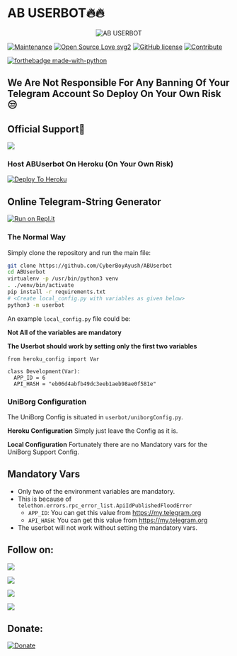 # AB USERBOT🔥🔥

<p align="center">
<img src="https://telegra.ph/file/3783bd9bdde374797c704.jpg" alt="AB USERBOT">

[![Maintenance](https://img.shields.io/badge/Maintained%3F-yes-green.svg)](https://github.com/CyberBoyAyush/ABUserbot)
[![Open Source Love svg2](https://badges.frapsoft.com/os/v2/open-source.svg?v=103)](https://github.com/CyberBoyAyush/ABUserbot)
[![GitHub license](https://img.shields.io/github/license/CyberBoyAyush/ABUserbot.svg)](https://github.com/CyberBoyAyush/ABUserbot/blob/master/LICENSE)
[![Contribute](https://img.shields.io/badge/Contributions-Open-red)](https://github.com/CyberBoyAyush/ABUserbot/pulls)

[![forthebadge made-with-python](http://ForTheBadge.com/images/badges/made-with-python.svg)](https://www.python.org/)

## We Are Not Responsible For Any Banning Of Your Telegram Account So Deploy On Your Own Risk😒

## Official Support💖
<a href="https://t.me/AyushBots"><img src="https://img.shields.io/badge/Join-Telegram%20Channel-blue.svg?style=for-the-badge&logo=Telegram"></a>

### Host ABUserbot On Heroku (On Your Own Risk)

[![Deploy To Heroku](https://www.herokucdn.com/deploy/button.svg)](https://heroku.com/deploy?template=https://github.com/CyberBoyAyush/ABUserbot)

## Online Telegram-String Generator

[![Run on Repl.it](https://repl.it/badge/github/CyberBoyAyush/ABUserbot)](https://repl.it/@CyberBoyAyush/ABUserbot)


### The Normal Way

Simply clone the repository and run the main file:
```sh
git clone https://github.com/CyberBoyAyush/ABUserbot
cd ABUserbot
virtualenv -p /usr/bin/python3 venv
. ./venv/bin/activate
pip install -r requirements.txt
# <Create local_config.py with variables as given below>
python3 -m userbot
```

An example `local_config.py` file could be:

**Not All of the variables are mandatory**

__The Userbot should work by setting only the first two variables__

```python3
from heroku_config import Var

class Development(Var):
  APP_ID = 6
  API_HASH = "eb06d4abfb49dc3eeb1aeb98ae0f581e"
```


### UniBorg Configuration


The UniBorg Config is situated in `userbot/uniborgConfig.py`.

**Heroku Configuration**
Simply just leave the Config as it is.

**Local Configuration**
Fortunately there are no Mandatory vars for the UniBorg Support Config.

## Mandatory Vars

- Only two of the environment variables are mandatory.
- This is because of `telethon.errors.rpc_error_list.ApiIdPublishedFloodError`
    - `APP_ID`:   You can get this value from https://my.telegram.org
    - `API_HASH`:   You can get this value from https://my.telegram.org
- The userbot will not work without setting the mandatory vars.

## Follow on:
<p align="left">
<a href="https://telegram.me/AyushBots"><img src="https://img.shields.io/badge/Join%20Our%20Channel-Ayush%20Bots-darkblue?logo=telegram"></a>
</p>
<p align="left">
<a href="https://github.com/CyberBoyAyush"><img src="https://img.shields.io/badge/GitHub-Follow%20on%20GitHub-inactive.svg?logo=github"></a>
</p>
<p align="left">
<a href="https://twitter.com/CyberBoyAyush"><img src="https://img.shields.io/badge/Twitter-Follow%20on%20Twitter-informational.svg?logo=twitter"></a>
</p>
<p align="left">
<a href="https://instagram.com/CyberBoyAyush"><img src="https://img.shields.io/badge/Instagram-CyberBoyAyush-magenta?logo=instagram"></a>
</p>

## Donate:
[![Donate](https://img.shields.io/badge/Donate%20Us-UPI-orange?style=for-the-badge)](https://upayi.me/ayushsharma.fam@idfcbank)
